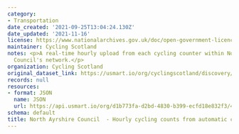 ```yaml
---
category:
- Transportation
date_created: '2021-09-25T13:04:24.130Z'
date_updated: '2021-11-16'
license: https://www.nationalarchives.gov.uk/doc/open-government-licence/version/3/
maintainer: Cycling Scotland
notes: <p>A real-time hourly upload from each cycling counter within North Ayrshire
  Council's network.</p>
organization: Cycling Scotland
original_dataset_link: https://usmart.io/org/cyclingscotland/discovery/discovery-view-detail/ce2214d2-242e-4d0b-a25d-3a7e283c9959
records: null
resources:
- format: JSON
  name: JSON
  url: https://api.usmart.io/org/d1b773fa-d2bd-4830-b399-ecfd18e832f3/4b0fff26-d98d-4403-a57e-c8a863da9ba4/1/urql
schema: default
title: North Ayrshire Council  - Hourly cycling counts from automatic cycling counters
---
```

